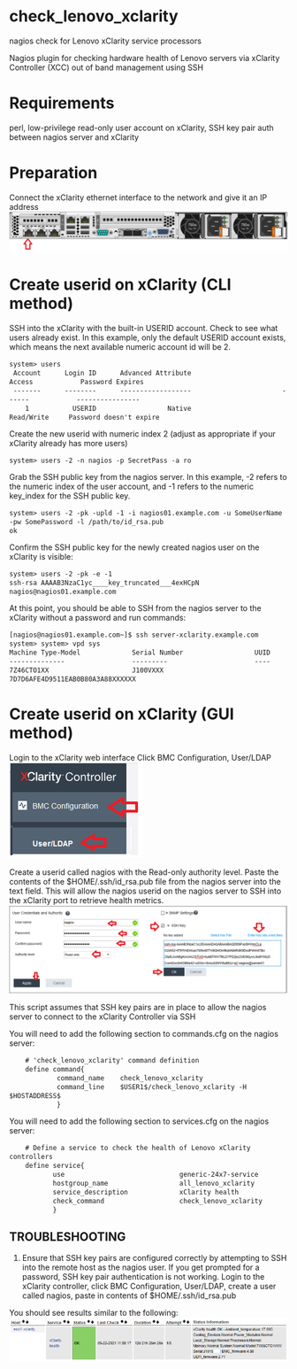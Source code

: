 # check_lenovo_xclarity
nagios check for Lenovo xClarity service processors

Nagios plugin for checking hardware health of Lenovo servers via xClarity Controller (XCC) out of band management using SSH

# Requirements
perl, low-privilege read-only user account on xClarity, SSH key pair auth between nagios server and xClarity

# Preparation
Connect the xClarity ethernet interface to the network and give it an IP address
<br><img src=images/xclarity_interface.png>

# Create userid on xClarity (CLI method)
SSH into the xClarity with the built-in USERID account.
Check to see what users already exist.  In this example, only the default USERID account exists, which means the next available numeric account id will be 2.
```
system> users
 Account      Login ID      Advanced Attribute                       Access            Password Expires
 -------      --------      ------------------                       ------            ----------------
    1           USERID                  Native                   Read/Write     Password doesn't expire
```

Create the new userid with numeric index 2 (adjust as appropriate if your xClarity already has more users)
```
system> users -2 -n nagios -p SecretPass -a ro
```

Grab the SSH public key from the nagios server.
In this example, -2 refers to the numeric index of the user account, and -1 refers to the numeric key_index for the SSH public key.
```
system> users -2 -pk -upld -1 -i nagios01.example.com -u SomeUserName -pw SomePassword -l /path/to/id_rsa.pub
ok
```

Confirm the SSH public key for the newly created nagios user on the xClarity is visible:
```
system> users -2 -pk -e -1
ssh-rsa AAAAB3NzaC1yc____key_truncated___4exHCpN nagios@nagios01.example.com
```

At this point, you should be able to SSH from the nagios server to the xClarity without a password and run commands:
```
[nagios@nagios01.example.com~]$ ssh server-xclarity.example.com
system> system> vpd sys
Machine Type-Model             Serial Number                  UUID
--------------                 ---------                      ----
7Z46CTO1XX                     J100VXXX                       7D7D6AFE4D9511EAB0B80A3A88XXXXXX
```

# Create userid on xClarity (GUI method)
Login to the xClarity web interface
Click BMC Configuration, User/LDAP
<br><img src=images/xclarity_bmc.png>

Create a userid called nagios with the Read-only authority level.
Paste the contents of the $HOME/.ssh/id_rsa.pub file from the nagios server into the text field.  This will allow the nagios userid on the nagios server to SSH into the xClarity port to retrieve health metrics.
<br><img src=images/xclarity_sshkey.png>


This script assumes that SSH key pairs are in place to allow the nagios server to connect to the xClarity Controller via SSH

You will need to add the following section to commands.cfg on the nagios server:
```
    # 'check_lenovo_xclarity' command definition
    define command{
            command_name    check_lenovo_xclarity
            command_line    $USER1$/check_lenovo_xclarity -H $HOSTADDRESS$
            }
 ```
 
 
You will need to add the following section to services.cfg on the nagios server:
```
    # Define a service to check the health of Lenovo xClarity controllers
    define service{
           use                             generic-24x7-service
           hostgroup_name                  all_lenovo_xclarity
           service_description             xClarity health
           check_command                   check_lenovo_xclarity
           }
```

TROUBLESHOOTING
---------------
1) Ensure that SSH key pairs are configured correctly by attempting to SSH into the remote host as the nagios user.
   If you get prompted for a password, SSH key pair authentication is not working.
   Login to the xClarity controller, click BMC Configuration, User/LDAP, create a user called nagios, paste in contents of $HOME/.ssh/id_rsa.pub 


You should see results similar to the following:
<img src=images/check_lenovo_xclarity.png>

